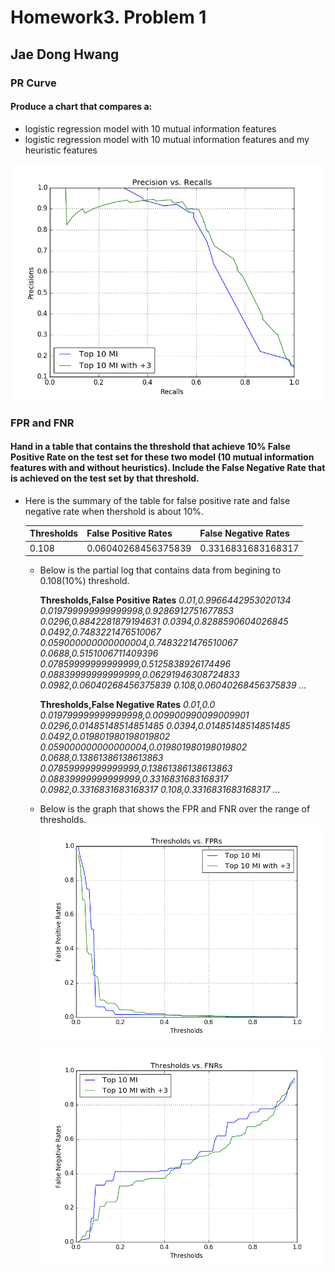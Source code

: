 # Homework3. Problem 1

## Jae Dong Hwang

### PR Curve

#### Produce a chart that compares a:

* logistic regression model with 10 mutual information features
* logistic regression model with 10 mutual information features and my heuristic features

![poc](precision_vs_recall_50000.png)

### FPR and FNR

#### Hand in a table that contains the threshold that achieve 10% False Positive Rate on the test set for these two model (10 mutual information features with and without heuristics). Include the False Negative Rate that is achieved on the test set by that threshold.

* Here is the summary of the table for false positive rate and false negative rate when thershold is about 10%.

  |Thresholds|False Positive Rates | False Negative Rates |
  |-|-|-|
  |0.108 | 0.06040268456375839 | 0.3316831683168317 |

  * Below is the partial log that contains data from begining to 0.108(10%) threshold.

    **Thresholds,False Positive Rates**
    *0.01,0.9966442953020134*
    *0.019799999999999998,0.9286912751677853*
    *0.0296,0.8842281879194631*
    *0.0394,0.8288590604026845*
    *0.0492,0.7483221476510067*
    *0.059000000000000004,0.7483221476510067*
    *0.0688,0.5151006711409396*
    *0.07859999999999999,0.5125838926174496*
    *0.08839999999999999,0.06291946308724833*
    *0.0982,0.06040268456375839*
    *0.108,0.06040268456375839*
    *...*

    **Thresholds,False Negative Rates**
    *0.01,0.0*
    *0.019799999999999998,0.009900990099009901*
    *0.0296,0.01485148514851485*
    *0.0394,0.01485148514851485*
    *0.0492,0.019801980198019802*
    *0.059000000000000004,0.019801980198019802*
    *0.0688,0.13861386138613863*
    *0.07859999999999999,0.13861386138613863*
    *0.08839999999999999,0.3316831683168317*
    *0.0982,0.3316831683168317*
    *0.108,0.3316831683168317*
    *...*

  * Below is the graph that shows the FPR and FNR over the range of thresholds.
    ![fpr_comp](thresholds_fpr_comp_50000.png)

    ![fnr_comp](thresholds_fnr_comp_50000.png)